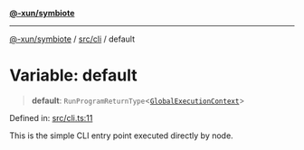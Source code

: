 [**@-xun/symbiote**](../../../README.md)

***

[@-xun/symbiote](../../../README.md) / [src/cli](../README.md) / default

# Variable: default

> **default**: `RunProgramReturnType`\<[`GlobalExecutionContext`](../../configure/type-aliases/GlobalExecutionContext.md)\>

Defined in: [src/cli.ts:11](https://github.com/Xunnamius/symbiote/blob/ed48d0dc6e3c473abf99750adfa07c536cba0e98/src/cli.ts#L11)

This is the simple CLI entry point executed directly by node.
